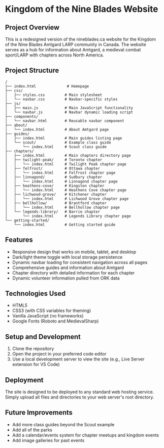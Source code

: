 # Kingdom of the Nine Blades Website

## Project Overview
This is a redesigned version of the nineblades.ca website for the Kingdom of the Nine Blades Amtgard LARP community in Canada. The website serves as a hub for information about Amtgard, a medieval combat sport/LARP with chapters across North America.

## Project Structure

```
/
├── index.html              # Homepage
├── css/
│   ├── styles.css         # Main stylesheet
│   └── navbar.css         # Navbar-specific styles
├── js/
│   ├── main.js            # Main JavaScript functionality
│   └── navbar.js          # Navbar dynamic loading script
├── components/
│   └── navbar.html        # Reusable navbar component
├── about/
│   └── index.html         # About Amtgard page
├── guides/
│   ├── index.html         # Main guides listing page
│   └── scout/             # Example class guide
│       └── index.html     # Scout class guide
├── chapters/
│   ├── index.html         # Main chapters directory page
│   ├── twilight-peak/     # Toronto chapter
│   │   └── index.html     # Twilight Peak chapter page
│   ├── felfrost/          # Ottawa chapter
│   │   └── index.html     # Felfrost chapter page
│   ├── linnagond/         # Sudbury chapter
│   │   └── index.html     # Linnagond chapter page
│   ├── heathens-cove/     # Kingston chapter
│   │   └── index.html     # Heathens Cove chapter page
│   ├── lichwood-grove/    # Kitchener chapter
│   │   └── index.html     # Lichwood Grove chapter page
│   ├── bellhollow/        # Brantford chapter
│   │   └── index.html     # Bellhollow chapter page
│   └── legends-library/   # Barrie chapter
│       └── index.html     # Legends Library chapter page
└── getting-started/
    └── index.html         # Getting started guide
```

## Features
- Responsive design that works on mobile, tablet, and desktop
- Dark/light theme toggle with local storage persistence
- Dynamic navbar loading for consistent navigation across all pages
- Comprehensive guides and information about Amtgard
- Chapter directory with detailed information for each chapter
- Dynamic volunteer information pulled from ORK data

## Technologies Used
- HTML5
- CSS3 (with CSS variables for theming)
- Vanilla JavaScript (no frameworks)
- Google Fonts (Roboto and MedievalSharp)

## Setup and Development
1. Clone the repository
2. Open the project in your preferred code editor
3. Use a local development server to view the site (e.g., Live Server extension for VS Code)

## Deployment
The site is designed to be deployed to any standard web hosting service. Simply upload all files and directories to your web server's root directory.

## Future Improvements
- Add more class guides beyond the Scout example
- Add all of the parks
- Add a calendar/events system for chapter meetups and kingdom events
- Add image galleries for past events